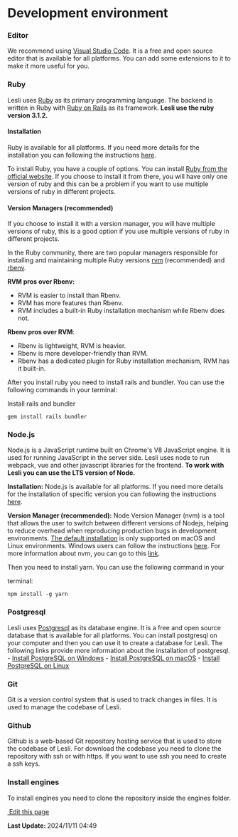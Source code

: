 # Development environment


### Editor
We recommend using [Visual Studio Code](https://code.visualstudio.com/). It is a free and open source editor that is available for all platforms. You can add some extensions to it to make it more useful for you.


### Ruby
Lesli uses [Ruby](https://www.ruby-lang.org/) as its primary programming language. The backend is written in Ruby with [Ruby on Rails](https://rubyonrails.org/) as its framework. **Lesli use the ruby version 3.1.2.**


#### Installation
Ruby is available for all platforms. If you need more details for the installation you can following the instructions [here](https://www.ruby-lang.org/en/documentation/quickstart/).  

To install Ruby, you have a couple of options. You can install [Ruby from the official website](https://www.ruby-lang.org/en/). If you choose to install it from there, you will have only one version of ruby and this can be a problem if you want to use multiple versions of ruby in different projects.  


#### Version Managers (recommended)
If you choose to install it with a version manager, you will have multiple versions of ruby, this is a good option if you use multiple versions of ruby in different projects. 

In the Ruby community, there are two popular managers responsible for installing and maintaining multiple Ruby versions [rvm](https://rvm.io/) (recommended) and [rbenv](https://rbenv.io/).  


__RVM pros over Rbenv:__

* RVM is easier to install than Rbenv.
* RVM has more features than Rbenv.
* RVM includes a built-in Ruby installation mechanism while Rbenv does not.


__Rbenv pros over RVM__:

* Rbenv is lightweight, RVM is heavier.
* Rbenv is more developer-friendly than RVM.
* Rbenv has a dedicated plugin for Ruby installation mechanism, RVM has it built-in.

After you install ruby you need to install rails and bundler. You can use the following commands in your terminal:

Install rails and bundler

```shell
gem install rails bundler
```


### Node.js
Node.js is a JavaScript runtime built on Chrome's V8 JavaScript engine. It is used for running JavaScript in the server side. Lesli uses node to run webpack, vue and other javascript libraries for the frontend. **To work with Lesli you can use the LTS version of Node.**

__Installation:__
Node.js is available for all platforms. If you need more details for the installation of specific version you can following the instructions [here](https://nodejs.org/en/).

__Version Manager (recommended):__
Node Version Manager (nvm) is a tool that allows the user to switch between different versions of Nodejs, helping to reduce overhead when reproducing production bugs in development environments. [The default installation](https://github.com/nvm-sh/nvm) is only supported on macOS and Linux environments. Windows users can follow the instructions [here](https://content.breatheco.de/es/how-to/nvm-install-windows).
For more information about nvm, you can go to this [link](https://github.com/nvm-sh/nvm).

Then you need to install yarn. You can use the following command in your 

terminal:

```shell
npm install -g yarn
```


### Postgresql
Lesli uses [Postgresql](https://www.postgresql.org/) as its database engine. It is a free and open source database that is available for all platforms. You can install postgresql on your computer and then you can use it to create a database for Lesli. The following links provide more information about the installation of postgresql.
    - [Install PostgreSQL on Windows](https://www.postgresqltutorial.com/postgresql-getting-started/install-postgresql/)
    - [Install PostgreSQL on macOS](https://www.postgresqltutorial.com/postgresql-getting-started/install-postgresql-macos/)
    - [Install PostgreSQL on Linux](https://www.postgresqltutorial.com/postgresql-getting-started/install-postgresql-linux/)


### Git
Git is a version control system that is used to track changes in files. It is used to manage the codebase of Lesli.


### Github
Github is a web-based Git repository hosting service that is used to store the codebase of Lesli. For download the codebase you need to clone the repository with ssh or with https. If you want to use ssh you need to create a ssh keys.


### Install engines
To install engines you need to clone the repository inside the engines folder. 


<section class="lesli-markdown-info">
    <p><a target="blank" href="https://github.com/LesliTech/Lesli/tree/master/docs/contributing/environment.md"><i class="ri-external-link-fill"></i>&nbsp;Edit this page</a><p/>
    <p><b>Last Update: </b>2024/11/11 04:49</p>
</section>

<!-- This code was automatically generated -->
<!-- to update this docs please run rake docs:build -->

